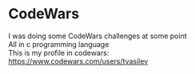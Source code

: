 # CodeWars
I was doing some CodeWars challenges at some point  
All in c programming language  
This is my profile in codewars:  
https://www.codewars.com/users/tvasilev

